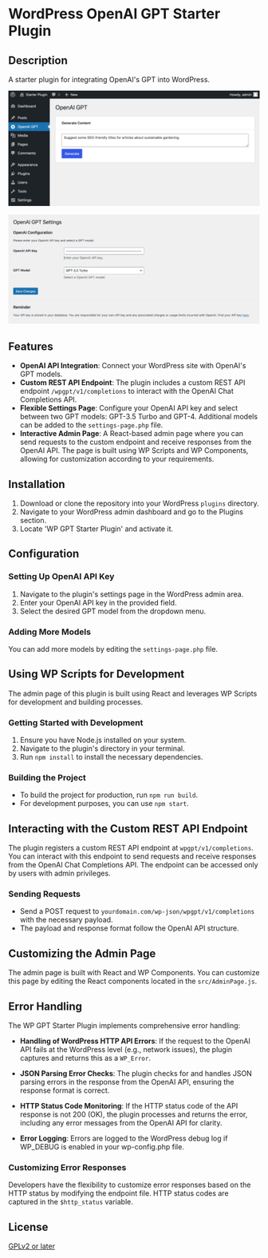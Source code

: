 # WordPress OpenAI GPT Starter Plugin

## Description

A starter plugin for integrating OpenAI's GPT into WordPress.

![Admin Page](images/admin-page.png)

![Settings Page](images/settings-page.png)

## Features

- **OpenAI API Integration**: Connect your WordPress site with OpenAI's GPT models.
- **Custom REST API Endpoint**: The plugin includes a custom REST API endpoint `/wpgpt/v1/completions` to interact with the OpenAI Chat Completions API.
- **Flexible Settings Page**: Configure your OpenAI API key and select between two GPT models: GPT-3.5 Turbo and GPT-4. Additional models can be added to the `settings-page.php` file.
- **Interactive Admin Page**: A React-based admin page where you can send requests to the custom endpoint and receive responses from the OpenAI API. The page is built using WP Scripts and WP Components, allowing for customization according to your requirements.

## Installation

1. Download or clone the repository into your WordPress `plugins` directory.
2. Navigate to your WordPress admin dashboard and go to the Plugins section.
3. Locate 'WP GPT Starter Plugin' and activate it.

## Configuration

### Setting Up OpenAI API Key

1. Navigate to the plugin's settings page in the WordPress admin area.
2. Enter your OpenAI API key in the provided field.
3. Select the desired GPT model from the dropdown menu.

### Adding More Models

You can add more models by editing the `settings-page.php` file.

## Using WP Scripts for Development

The admin page of this plugin is built using React and leverages WP Scripts for development and building processes.

### Getting Started with Development

1. Ensure you have Node.js installed on your system.
2. Navigate to the plugin's directory in your terminal.
3. Run `npm install` to install the necessary dependencies.

### Building the Project

- To build the project for production, run `npm run build`.
- For development purposes, you can use `npm start`.

## Interacting with the Custom REST API Endpoint

The plugin registers a custom REST API endpoint at `wpgpt/v1/completions`. You can interact with this endpoint to send requests and receive responses from the OpenAI Chat Completions API. The endpoint can be accessed only by users with admin privileges.

### Sending Requests

- Send a POST request to `yourdomain.com/wp-json/wpgpt/v1/completions` with the necessary payload.
- The payload and response format follow the OpenAI API structure.

## Customizing the Admin Page

The admin page is built with React and WP Components. You can customize this page by editing the React components located in the `src/AdminPage.js`.

## Error Handling

The WP GPT Starter Plugin implements comprehensive error handling:

- **Handling of WordPress HTTP API Errors**: If the request to the OpenAI API fails at the WordPress level (e.g., network issues), the plugin captures and returns this as a `WP_Error`.

- **JSON Parsing Error Checks**: The plugin checks for and handles JSON parsing errors in the response from the OpenAI API, ensuring the response format is correct.

- **HTTP Status Code Monitoring**: If the HTTP status code of the API response is not 200 (OK), the plugin processes and returns the error, including any error messages from the OpenAI API for clarity.

- **Error Logging**: Errors are logged to the WordPress debug log if WP_DEBUG is enabled in your wp-config.php file.

### Customizing Error Responses

Developers have the flexibility to customize error responses based on the HTTP status by modifying the endpoint file. HTTP status codes are captured in the `$http_status` variable. 

## License

[GPLv2 or later](https://www.gnu.org/licenses/gpl-2.0.html)